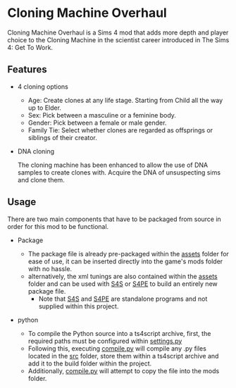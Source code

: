 # Cloning Machine Overhaul
Cloning Machine Overhaul is a Sims 4 mod that adds more depth and player choice to the Cloning Machine in the scientist career introduced in The Sims 4: Get To Work.

## Features

- 4 cloning options
  * Age: Create clones at any life stage. Starting from Child all the way up to Elder.
  * Sex: Pick between a masculine or a feminine body.
  * Gender: Pick between a female or male gender.
  * Family Tie: Select whether clones are regarded as offsprings or siblings of their creator.

- DNA cloning

    The cloning machine has been enhanced to allow the use of DNA samples to create clones with. Acquire the DNA of unsuspecting sims and clone them.
    
## Usage

There are two main components that have to be packaged from source in order for this mod to be functional.

- Package
  - The package file is already pre-packaged within the [assets](assets) folder for ease of use, it can be inserted directly into the game's mods folder with no hassle.
  - alternatively, the xml tunings are also contained within the [assets](assets) folder and can be used with [S4S](https://sims4studio.com/board/6/download-sims-studio-open-version) or [S4PE](https://github.com/s4ptacle/Sims4Tools/releases/) to build an entirely new package file.
    - Note that [S4S](https://sims4studio.com/board/6/download-sims-studio-open-version) and [S4PE](https://github.com/s4ptacle/Sims4Tools/releases/) are standalone programs and not supplied within this project.

- python
  - To compile the Python source into a ts4script archive, first, the required paths must be configured within [settings.py](settings.py) 
  - Following this, executing [compile.py](compile.py) will compile any .py files located in the [src](src) folder, store them within a ts4script archive and add it to the build folder within the project.
  - Additionally, [compile.py](compile.py) will attempt to copy the file into the mods folder.
